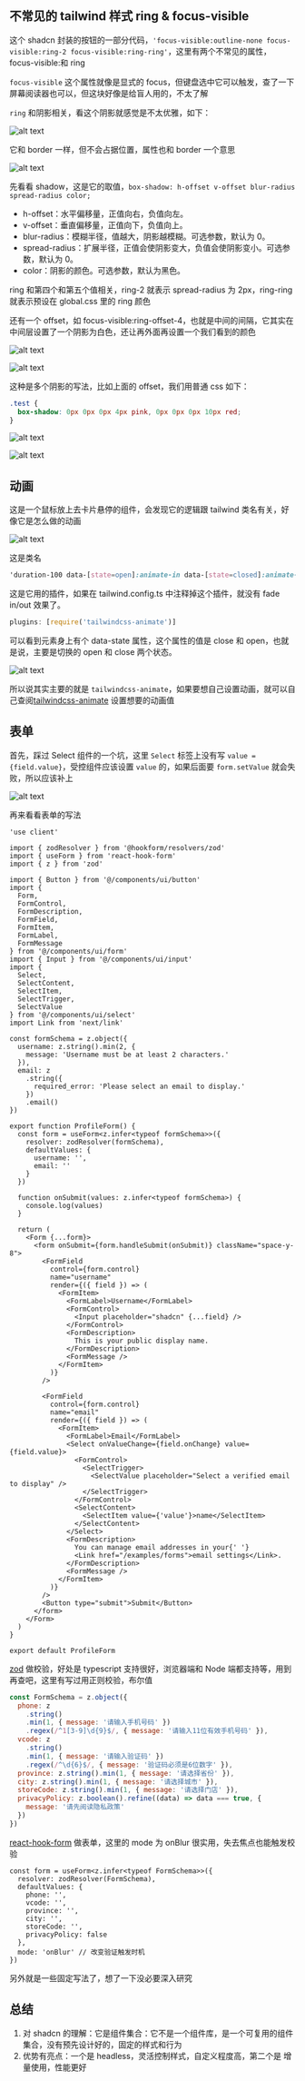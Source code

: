 ## 不常见的 tailwind 样式 ring & focus-visible

这个 shadcn 封装的按钮的一部分代码，`'focus-visible:outline-none focus-visible:ring-2 focus-visible:ring-ring'`，这里有两个不常见的属性，focus-visible:和 ring

`focus-visible` 这个属性就像是显式的 focus，但键盘选中它可以触发，查了一下屏幕阅读器也可以，但这块好像是给盲人用的，不太了解

`ring` 和阴影相关，看这个阴影就感觉是不太优雅，如下：

![alt text](image-5.png)

它和 border 一样，但不会占据位置，属性也和 border 一个意思

![alt text](image-6.png)

先看看 shadow，这是它的取值，`box-shadow: h-offset v-offset blur-radius spread-radius color;`

- h-offset：水平偏移量，正值向右，负值向左。
- v-offset：垂直偏移量，正值向下，负值向上。
- blur-radius：模糊半径，值越大，阴影越模糊。可选参数，默认为 0。
- spread-radius：扩展半径，正值会使阴影变大，负值会使阴影变小。可选参数，默认为 0。
- color：阴影的颜色。可选参数，默认为黑色。

ring 和第四个和第五个值相关，ring-2 就表示 spread-radius 为 2px，ring-ring 就表示预设在 global.css 里的 ring 颜色

还有一个 offset，如 focus-visible:ring-offset-4，也就是中间的间隔，它其实在中间层设置了一个阴影为白色，还让再外面再设置一个我们看到的颜色

![alt text](image-7.png)

![alt text](image-8.png)

这种是多个阴影的写法，比如上面的 offset，我们用普通 css 如下：

```css
.test {
  box-shadow: 0px 0px 0px 4px pink, 0px 0px 0px 10px red;
}
```

![alt text](image-9.png)

![alt text](image-10.png)

## 动画

这是一个鼠标放上去卡片悬停的组件，会发现它的逻辑跟 tailwind 类名有关，好像它是怎么做的动画

![alt text](image-11.png)

这是类名

```css
'duration-100 data-[state=open]:animate-in data-[state=closed]:animate-out data-[state=closed]:fade-out-0 data-[state=open]:fade-in-0 data-[state=closed]:zoom-out-95 data-[state=open]:zoom-in-95 data-[side=bottom]:slide-in-from-top-2 data-[side=left]:slide-in-from-right-2 data-[side=right]:slide-in-from-left-2 data-[side=top]:slide-in-from-bottom-2'
```

这是它用的插件，如果在 tailwind.config.ts 中注释掉这个插件，就没有 fade in/out 效果了。

```js
plugins: [require('tailwindcss-animate')]
```

可以看到元素身上有个 data-state 属性，这个属性的值是 close 和 open，也就是说，主要是切换的 open 和 close 两个状态。

![alt text](image-12.png)

所以说其实主要的就是 `tailwindcss-animate`，如果要想自己设置动画，就可以自己查阅[tailwindcss-animate](https://github.com/jamiebuilds/tailwindcss-animate) 设置想要的动画值

## 表单

首先，踩过 Select 组件的一个坑，这里 `Select` 标签上没有写 `value = {field.value}`，受控组件应该设置 `value` 的，如果后面要 `form.setValue` 就会失败，所以应该补上

![alt text](image-13.png)

再来看看表单的写法

```tsx
'use client'

import { zodResolver } from '@hookform/resolvers/zod'
import { useForm } from 'react-hook-form'
import { z } from 'zod'

import { Button } from '@/components/ui/button'
import {
  Form,
  FormControl,
  FormDescription,
  FormField,
  FormItem,
  FormLabel,
  FormMessage
} from '@/components/ui/form'
import { Input } from '@/components/ui/input'
import {
  Select,
  SelectContent,
  SelectItem,
  SelectTrigger,
  SelectValue
} from '@/components/ui/select'
import Link from 'next/link'

const formSchema = z.object({
  username: z.string().min(2, {
    message: 'Username must be at least 2 characters.'
  }),
  email: z
    .string({
      required_error: 'Please select an email to display.'
    })
    .email()
})

export function ProfileForm() {
  const form = useForm<z.infer<typeof formSchema>>({
    resolver: zodResolver(formSchema),
    defaultValues: {
      username: '',
      email: ''
    }
  })

  function onSubmit(values: z.infer<typeof formSchema>) {
    console.log(values)
  }

  return (
    <Form {...form}>
      <form onSubmit={form.handleSubmit(onSubmit)} className="space-y-8">
        <FormField
          control={form.control}
          name="username"
          render={({ field }) => (
            <FormItem>
              <FormLabel>Username</FormLabel>
              <FormControl>
                <Input placeholder="shadcn" {...field} />
              </FormControl>
              <FormDescription>
                This is your public display name.
              </FormDescription>
              <FormMessage />
            </FormItem>
          )}
        />

        <FormField
          control={form.control}
          name="email"
          render={({ field }) => (
            <FormItem>
              <FormLabel>Email</FormLabel>
              <Select onValueChange={field.onChange} value={field.value}>
                <FormControl>
                  <SelectTrigger>
                    <SelectValue placeholder="Select a verified email to display" />
                  </SelectTrigger>
                </FormControl>
                <SelectContent>
                  <SelectItem value={'value'}>name</SelectItem>
                </SelectContent>
              </Select>
              <FormDescription>
                You can manage email addresses in your{' '}
                <Link href="/examples/forms">email settings</Link>.
              </FormDescription>
              <FormMessage />
            </FormItem>
          )}
        />
        <Button type="submit">Submit</Button>
      </form>
    </Form>
  )
}

export default ProfileForm
```

[zod](https://zod.dev/) 做校验，好处是 typescript 支持很好，浏览器端和 Node 端都支持等，用到再查吧，这里有写过用正则校验，布尔值

```js
const FormSchema = z.object({
  phone: z
    .string()
    .min(1, { message: '请输入手机号码' })
    .regex(/^1[3-9]\d{9}$/, { message: '请输入11位有效手机号码' }),
  vcode: z
    .string()
    .min(1, { message: '请输入验证码' })
    .regex(/^\d{6}$/, { message: '验证码必须是6位数字' }),
  province: z.string().min(1, { message: '请选择省份' }),
  city: z.string().min(1, { message: '请选择城市' }),
  storeCode: z.string().min(1, { message: '请选择门店' }),
  privacyPolicy: z.boolean().refine((data) => data === true, {
    message: '请先阅读隐私政策'
  })
})
```

[react-hook-form](https://react-hook-form.com/) 做表单，这里的 mode 为 onBlur 很实用，失去焦点也能触发校验

```tsx
const form = useForm<z.infer<typeof FormSchema>>({
  resolver: zodResolver(FormSchema),
  defaultValues: {
    phone: '',
    vcode: '',
    province: '',
    city: '',
    storeCode: '',
    privacyPolicy: false
  },
  mode: 'onBlur' // 改变验证触发时机
})
```

另外就是一些固定写法了，想了一下没必要深入研究

## 总结

1. 对 shadcn 的理解：它是组件集合：它不是一个组件库，是一个可复用的组件集合，没有预先设计好的，固定的样式和行为
2. 优势有亮点：一个是 headless，灵活控制样式，自定义程度高，第二个是 增量使用，性能更好
